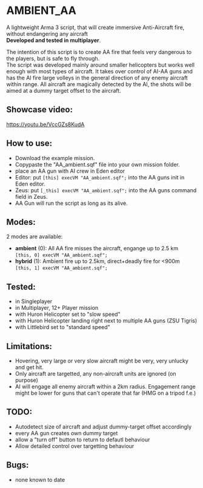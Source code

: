 # AMBIENT_AA
A lightweight Arma 3 script, that will create immersive Anti-Aircraft fire, without endangering any aircraft <br>
__Developed and tested in multiplayer__.

The intention of this script is to create AA fire that feels very dangerous to the players, but is safe to fly through.<br>
The script was developed mainly around smaller helicopters but works well enough with most types of aircraft. It takes over control of AI-AA guns and has the AI fire large volleys in the general direction of any enemy aircraft within range. All aircraft are magically detected by the AI, the shots will be aimed at a dummy target offset to the aircraft. 

## Showcase video:
https://youtu.be/VccGZs8KudA

## How to use:
- Download the example mission. 
- Copypaste the "AA_ambient.sqf" file into your own mission folder.
- place an AA gun with AI crew in Eden editor
- Editor: put ```[this] execVM "AA_ambient.sqf";``` into the AA guns init in Eden editor.
- Zeus: put ```[_this] execVM "AA_ambient.sqf";``` into the AA guns command field in Zeus.
- AA Gun will run the script as long as its alive.

## Modes:
2 modes are available: 
- __ambient__ (0): All AA fire misses the aircraft, engange up to 2.5 km<br>```[this, 0] execVM "AA_ambient.sqf";```
- __hybrid__ (1): Ambient fire up to 2.5km, direct+deadly fire for <900m<br>```[this, 1] execVM "AA_ambient.sqf";```



## Tested:
- in Singleplayer
- in Multiplayer, 12+ Player mission
- with Huron Helicopter set to "slow speed"
- with Huron Helicopter landing right next to multiple AA guns (ZSU Tigris)
- with Littlebird set to "standard speed"

## Limitations:
- Hovering, very large or very slow aircraft might be very, very unlucky and get hit. 
- Only aircraft are targetted, any non-aircraft units are ignored (on purpose)
- AI will engage all enemy aircraft within a 2km radius. Engagement range might be lower for guns that can't operate that far (HMG on a tripod f.e.)

## TODO:
- Autodetect size of aircraft and adjust dummy-target offset accordingly
- every AA gun creates own dummy target
- allow a "turn off" button to return to defautl behaviour
- Allow detailed control over targetting behaviour

## Bugs:
- none known to date
